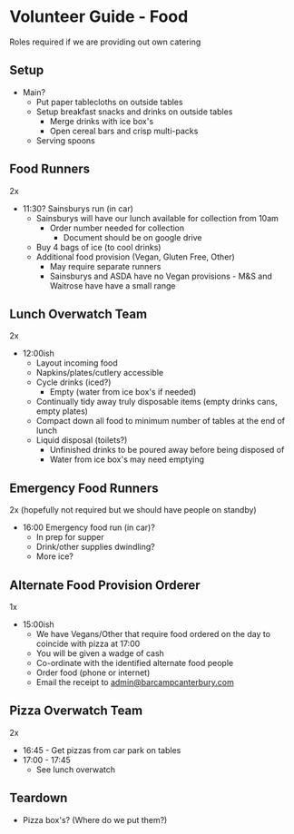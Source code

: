 Volunteer Guide - Food
===============

Roles required if we are providing out own catering

Setup
-----

* Main?
    * Put paper tablecloths on outside tables
    * Setup breakfast snacks and drinks on outside tables
        * Merge drinks with ice box's
        * Open cereal bars and crisp multi-packs
    * Serving spoons

Food Runners
------------

2x

* 11:30? Sainsburys run (in car)
    * Sainsburys will have our lunch available for collection from 10am
        * Order number needed for collection
            * Document should be on google drive
    * Buy 4 bags of ice (to cool drinks)
    * Additional food provision (Vegan, Gluten Free, Other)
        * May require separate runners
        * Sainsburys and ASDA have no Vegan provisions - M&S and Waitrose have have a small range


Lunch Overwatch Team
--------------------

2x
* 12:00ish
    * Layout incoming food
    * Napkins/plates/cutlery accessible
    * Cycle drinks (iced?)
        * Empty (water from ice box's if needed)
    * Continually tidy away truly disposable items (empty drinks cans, empty plates)
    * Compact down all food to minimum number of tables at the end of lunch
    * Liquid disposal (toilets?)
        * Unfinished drinks to be poured away before being disposed of
        * Water from ice box's may need emptying


Emergency Food Runners
----------------------

2x (hopefully not required but we should have people on standby)

* 16:00 Emergency food run (in car)?
    * In prep for supper
    * Drink/other supplies dwindling?
    * More ice?


Alternate Food Provision Orderer
--------------------------------

1x

* 15:00ish
    * We have Vegans/Other that require food ordered on the day to coincide with pizza at 17:00
    * You will be given a wadge of cash
    * Co-ordinate with the identified alternate food people
    * Order food (phone or internet)
    * Email the receipt to admin@barcampcanterbury.com


Pizza Overwatch Team
--------------------

2x

* 16:45 - Get pizzas from car park on tables
* 17:00 - 17:45
    * See lunch overwatch


Teardown
--------

* Pizza box's? (Where do we put them?)